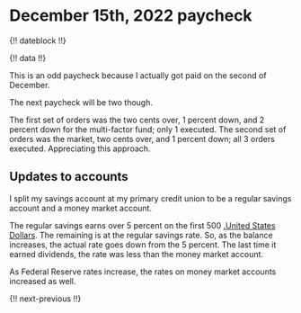 # December 15th, 2022 paycheck

{!! dateblock !!}

{!! data !!}

This is an odd paycheck because I actually got paid on the second of December.

The next paycheck will be two though.

The first set of orders was the two cents over, 1 percent down, and 2 percent down for the multi-factor fund; only 1 executed. The second set of orders was the market, two cents over, and 1 percent down; all 3 orders executed. Appreciating this approach.

## Updates to accounts

I split my savings account at my primary credit union to be a regular savings account and a money market account.

The regular savings earns over 5 percent on the first 500 [.United States Dollars](USD). The remaining is at the regular savings rate. So, as the balance increases, the actual rate goes down from the 5 percent. The last time it earned dividends, the rate was less than the money market account.

As Federal Reserve rates increase, the rates on money market accounts increased as well.

{!! next-previous !!}